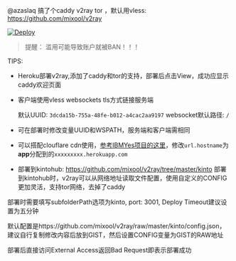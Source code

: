 @azaslaq  搞了个caddy v2ray tor ，默认用vless: https://github.com/mixool/v2ray

[![Deploy](https://www.herokucdn.com/deploy/button.png)](https://dashboard.heroku.com/new?template=https://github.com/eexsadas/v2ray-heroku-vless)  
  
> 提醒： 滥用可能导致账户就被BAN！！！  

TIPS:
* Heroku部署v2ray,添加了caddy和tor的支持，部署后点击View，成功应显示caddy欢迎页面 

* 客户端使用vless websockets tls方式链接服务端  
   

  默认UUID: `3dcda15b-755a-48fe-b012-a4cac2aa9197`  websocket默认路径: `/`  
  
* 可在部署时修改变量UUID和WSPATH，服务端和客户端需相同  
  
* 可以搭配clouflare cdn使用，[参考IBMYes项目的这里](https://github.com/CCChieh/IBMYes#cloudflare-%E9%AB%98%E9%80%9F%E8%8A%82%E7%82%B9%E4%B8%AD%E8%BD%AC)，修改`url.hostname`为**app**分配到的`xxxxxxxxx.herokuapp.com`  
  
* 部署到kintohub: https://github.com/mixool/v2ray/tree/master/kinto
部署到kintohub时，v2ray可以从网络地址读取文件配置，使用自定义的CONFIG更加灵活，支持tor网络，去掉了caddy

部署时需要填写subfolderPath选项为kinto, port: 3001, Deploy Timeout建议设置为五分钟

默认配置是https://github.com/mixool/v2ray/raw/master/kinto/config.json，建议自行复制修改内容后放到GIST，然后设置CONFIG变量为GIST的RAW地址

部署后直接访问External Access返回Bad Request即表示部署成功
